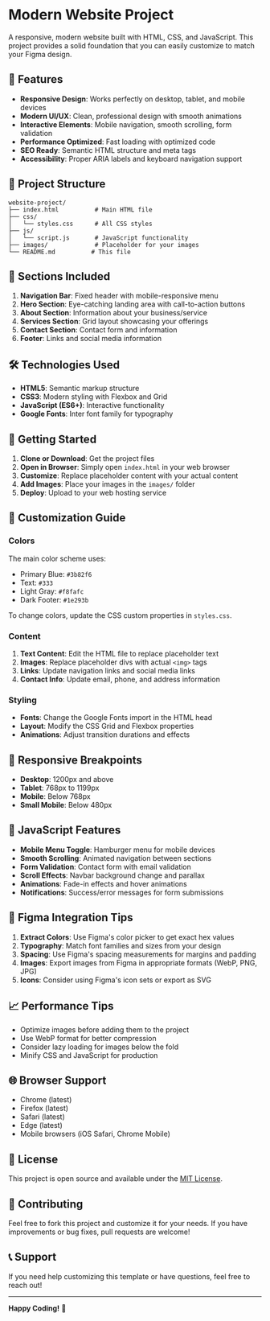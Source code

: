 # Modern Website Project

A responsive, modern website built with HTML, CSS, and JavaScript. This project provides a solid foundation that you can easily customize to match your Figma design.

## 🚀 Features

- **Responsive Design**: Works perfectly on desktop, tablet, and mobile devices
- **Modern UI/UX**: Clean, professional design with smooth animations
- **Interactive Elements**: Mobile navigation, smooth scrolling, form validation
- **Performance Optimized**: Fast loading with optimized code
- **SEO Ready**: Semantic HTML structure and meta tags
- **Accessibility**: Proper ARIA labels and keyboard navigation support

## 📁 Project Structure

```
website-project/
├── index.html          # Main HTML file
├── css/
│   └── styles.css      # All CSS styles
├── js/
│   └── script.js       # JavaScript functionality
├── images/             # Placeholder for your images
└── README.md          # This file
```

## 🎨 Sections Included

1. **Navigation Bar**: Fixed header with mobile-responsive menu
2. **Hero Section**: Eye-catching landing area with call-to-action buttons
3. **About Section**: Information about your business/service
4. **Services Section**: Grid layout showcasing your offerings
5. **Contact Section**: Contact form and information
6. **Footer**: Links and social media information

## 🛠️ Technologies Used

- **HTML5**: Semantic markup structure
- **CSS3**: Modern styling with Flexbox and Grid
- **JavaScript (ES6+)**: Interactive functionality
- **Google Fonts**: Inter font family for typography

## 🚀 Getting Started

1. **Clone or Download**: Get the project files
2. **Open in Browser**: Simply open `index.html` in your web browser
3. **Customize**: Replace placeholder content with your actual content
4. **Add Images**: Place your images in the `images/` folder
5. **Deploy**: Upload to your web hosting service

## 🎯 Customization Guide

### Colors
The main color scheme uses:
- Primary Blue: `#3b82f6`
- Text: `#333`
- Light Gray: `#f8fafc`
- Dark Footer: `#1e293b`

To change colors, update the CSS custom properties in `styles.css`.

### Content
1. **Text Content**: Edit the HTML file to replace placeholder text
2. **Images**: Replace placeholder divs with actual `<img>` tags
3. **Links**: Update navigation links and social media links
4. **Contact Info**: Update email, phone, and address information

### Styling
- **Fonts**: Change the Google Fonts import in the HTML head
- **Layout**: Modify the CSS Grid and Flexbox properties
- **Animations**: Adjust transition durations and effects

## 📱 Responsive Breakpoints

- **Desktop**: 1200px and above
- **Tablet**: 768px to 1199px
- **Mobile**: Below 768px
- **Small Mobile**: Below 480px

## 🔧 JavaScript Features

- **Mobile Menu Toggle**: Hamburger menu for mobile devices
- **Smooth Scrolling**: Animated navigation between sections
- **Form Validation**: Contact form with email validation
- **Scroll Effects**: Navbar background change and parallax
- **Animations**: Fade-in effects and hover animations
- **Notifications**: Success/error messages for form submissions

## 🎨 Figma Integration Tips

1. **Extract Colors**: Use Figma's color picker to get exact hex values
2. **Typography**: Match font families and sizes from your design
3. **Spacing**: Use Figma's spacing measurements for margins and padding
4. **Images**: Export images from Figma in appropriate formats (WebP, PNG, JPG)
5. **Icons**: Consider using Figma's icon sets or export as SVG

## 📈 Performance Tips

- Optimize images before adding them to the project
- Use WebP format for better compression
- Consider lazy loading for images below the fold
- Minify CSS and JavaScript for production

## 🌐 Browser Support

- Chrome (latest)
- Firefox (latest)
- Safari (latest)
- Edge (latest)
- Mobile browsers (iOS Safari, Chrome Mobile)

## 📝 License

This project is open source and available under the [MIT License](LICENSE).

## 🤝 Contributing

Feel free to fork this project and customize it for your needs. If you have improvements or bug fixes, pull requests are welcome!

## 📞 Support

If you need help customizing this template or have questions, feel free to reach out!

---

**Happy Coding!** 🎉
